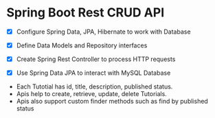 # Spring Boot Rest CRUD API

- [x] Configure Spring Data, JPA, Hibernate to work with Database
- [x] Define Data Models and Repository interfaces
- [x] Create Spring Rest Controller to process HTTP requests
- [x] Use Spring Data JPA to interact with MySQL Database
    
    
- Each Tutotial has id, title, description, published status.
- Apis help to create, retrieve, update, delete Tutorials.
- Apis also support custom finder methods such as find by published status

